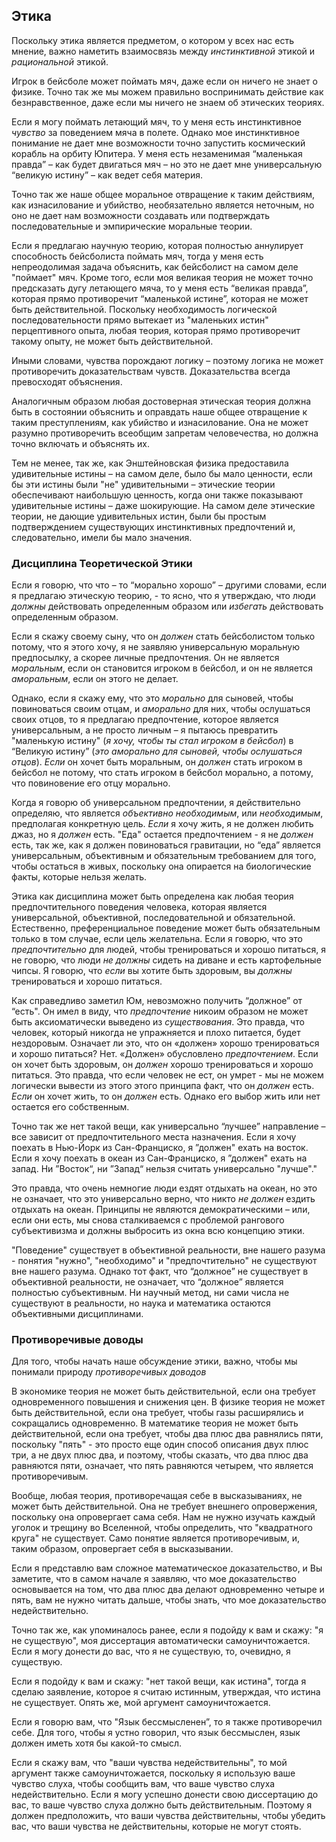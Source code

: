 ﻿## Этика 
  

Поскольку этика является предметом, о котором у всех нас есть мнение, важно наметить взаимосвязь между *инстинктивной* этикой и *рациональной* этикой.

Игрок в бейсболе может поймать мяч, даже если он ничего не знает о физике. Точно так же мы можем правильно воспринимать действие как безнравственное, даже если мы ничего не знаем об этических теориях.  

Если я могу поймать летающий мяч, то у меня есть инстинктивное *чувство* за поведением мяча в полете. Однако мое инстинктивное понимание не дает мне возможности точно запустить космический корабль на орбиту Юпитера. У меня есть незаменимая “маленькая правда” – как будет двигаться мяч – но это не дает мне универсальную “великую истину” – как ведет себя материя.  

Точно так же наше общее моральное отвращение к таким действиям, как изнасилование и убийство, необязательно является неточным, но оно не дает нам возможности создавать или подтверждать последовательные и эмпирические моральные теории.  

Если я предлагаю научную теорию, которая полностью аннулирует способность бейсболиста поймать мяч, тогда у меня есть непреодолимая задача объяснить, как бейсболист на самом деле "поймает" мяч. Кроме того, если моя великая теория не может точно предсказать дугу летающего мяча, то у меня есть “великая правда”, которая прямо противоречит “маленькой истине”, которая не может быть действительной. Поскольку необходимость логической последовательности прямо вытекает из "маленьких истин" перцептивного опыта, любая теория, которая прямо противоречит такому опыту, не может быть действительной.  

Иными словами, чувства порождают логику – поэтому логика не может противоречить доказательствам чувств. Доказательства всегда превосходят объяснения.  

Аналогичным образом любая достоверная этическая теория должна быть в состоянии объяснить и оправдать наше общее отвращение к таким преступлениям, как убийство и изнасилование. Она не может разумно противоречить всеобщим запретам человечества, но должна точно включать и объяснять их.  

Тем не менее, так же, как Энштейновская физика предоставила удивительные истины – на самом деле, было бы мало ценности, если бы эти истины были "не" удивительными – этические теории обеспечивают наибольшую ценность, когда они также показывают удивительные истины – даже шокирующие. На самом деле этические теории, не дающие удивительных истин, были бы простым подтверждением существующих инстинктивных предпочтений и, следовательно, имели бы мало значения.  

### Дисциплина Теоретической Этики  

Если я говорю, что что – то “морально хорошо” – другими словами, если я предлагаю этическую теорию, - то ясно, что я утверждаю, что люди *должны* действовать определенным образом или *избегать* действовать определенным образом.  

Если я скажу своему сыну, что он *должен* стать бейсболистом только потому, что я этого хочу, я не заявляю универсальную моральную предпосылку, а скорее личные предпочтения. Он не является *моральным*, если он становится игроком в бейсбол, и он не является *аморальным*, если он этого не делает.  

Однако, если я скажу ему, что это *морально* для сыновей, чтобы повиноваться своим отцам, и *аморально* для них, чтобы ослушаться своих отцов, то я предлагаю предпочтение, которое является универсальным, а не просто личным – я пытаюсь превратить "маленькую истину" (*я хочу, чтобы ты стал игроком в бейсбол*) в “Великую истину” (*это аморально для сыновей, чтобы ослушаться отцов*). *Если* он хочет быть моральным, он *должен* стать игроком в бейсбол не потому, что стать игроком в бейсбол морально, а потому, что повиновение его отцу морально.  

Когда я говорю об универсальном предпочтении, я действительно определяю, что является *объективно необходимым*, или *необходимым*, предполагая конкретную цель. *Если* я хочу жить, я не должен любить джаз, но я *должен* есть. "Еда" остается предпочтением - я не *должен* есть, так же, как я должен повиноваться гравитации, но “еда” является универсальным, объективным и обязательным требованием для того, чтобы остаться в живых, поскольку она опирается на биологические факты, которые нельзя желать.  

Этика как дисциплина может быть определена как любая теория предпочтительного поведения человека, которая является универсальной, объективной, последовательной и обязательной. Естественно, преференциальное поведение может быть обязательным только в том случае, если цель желательна. Если я говорю, что это *предпочтительно* для людей, чтобы тренироваться и хорошо питаться, я не говорю, что люди *не должны* сидеть на диване и есть картофельные чипсы. Я говорю, что *если* вы хотите быть здоровым, вы *должны* тренироваться и хорошо питаться.  

Как справедливо заметил Юм, невозможно получить “должное” от “есть". Он имел в виду, что *предпочтение* никоим образом не может быть аксиоматически выведено из *существования*. Это правда, что человек, который никогда не упражняется и плохо питается, будет нездоровым. Означает ли это, что он «должен» хорошо тренироваться и хорошо питаться? Нет. «Должен» обусловлено *предпочтением*. Если он хочет быть здоровым, он *должен* хорошо тренироваться и хорошо питаться. Это правда, что если человек не ест, он умрет - мы не можем логически вывести из этого этого принципа факт, что он *должен* есть. *Если* он хочет жить, то он *должен* есть. Однако его выбор жить или нет остается его собственным.  

Точно так же нет такой вещи, как универсально “лучшее” направление – все зависит от предпочтительного места назначения. Если я хочу поехать в Нью-Йорк из Сан-Франциско, я ”должен" ехать на восток. Если я хочу поехать в океан из Сан-Франциско, я ”должен" ехать на запад. Ни ”Восток“, ни ”Запад“ нельзя считать универсально "лучше"." 

Это правда, что очень немногие люди ездят отдыхать на океан, но это не означает, что это универсально верно, что никто *не должен* ездить отдыхать на океан. Принципы не являются демократическими – или, если они есть, мы снова сталкиваемся с проблемой рангового субъективизма и должны выбросить из окна всю концепцию этики.  

"Поведение" существует в объективной реальности, вне нашего разума - понятия "нужно", "необходимо" и "предпочтительно" не существуют вне нашего разума. Однако тот факт, что “должное” не существует в объективной реальности, не означает, что “должное” является полностью субъективным. Ни научный метод, ни сами числа не существуют в реальности, но наука и математика остаются объективными дисциплинами.  

### Противоречивые доводы  

Для того, чтобы начать наше обсуждение этики, важно, чтобы мы понимали природу *противоречивых доводов*  

В экономике теория не может быть действительной, если она требует одновременного повышения и снижения цен. В физике теория не может быть действительной, если она требует, чтобы газы расширялись и сокращались одновременно. В математике теория не может быть действительной, если она требует, чтобы два плюс два равнялись пяти, поскольку "пять" - это просто еще один способ описания двух плюс три, а не двух плюс два, и поэтому, чтобы сказать, что два плюс два равняются пяти, означает, что пять равняются четырем, что является противоречивым.  

Вообще, любая теория, противоречащая себе в высказываниях, не может быть действительной. Она не требует внешнего опровержения, поскольку она опровергает сама себя. Нам не нужно изучать каждый уголок и трещину во Вселенной, чтобы определить, что "квадратного круга" не существует. Само понятие является противоречивым, и, таким образом, опровергает себя в высказывании.  

Если я представлю вам сложное математическое доказательство, и Вы заметите, что в самом начале я заявляю, что мое доказательство основывается на том, что два плюс два делают одновременно четыре и пять, вам не нужно читать дальше, чтобы знать, что мое доказательство недействительно.  

Точно так же, как упоминалось ранее, если я подойду к вам и скажу: "я не существую", моя диссертация автоматически самоуничтожается. Если я могу донести до вас, что я не существую, то, очевидно, я существую.  

Если я подойду к вам и скажу: "нет такой вещи, как истина", тогда я сделаю заявление, которое я считаю истинным, утверждая, что истина не существует. Опять же, мой аргумент самоуничтожается.  

Если я говорю вам, что "Язык бессмысленен”, то я также противоречил себе. Для того, чтобы я устно говорил, что язык бессмыслен, язык должен иметь хотя бы какой-то смысл.  

Если я скажу вам, что "ваши чувства недействительны", то мой аргумент также самоуничтожается, поскольку я использую ваше чувство слуха, чтобы сообщить вам, что ваше чувство слуха недействительно. Если я могу успешно донести свою диссертацию до вас, то ваше чувство слуха должно быть действительным. Поэтому я должен предположить, что ваши чувства действительны, чтобы убедить вас, что ваши чувства не действительны, которые не могут стоять.